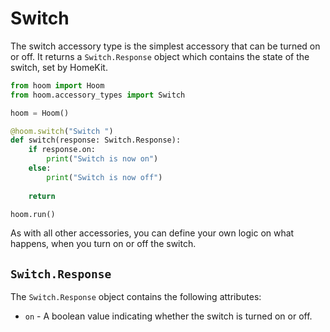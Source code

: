 # Switch

The switch accessory type is the simplest accessory that can be turned on or off. It returns a `Switch.Response` object which contains the state of the switch, set by HomeKit.

```python
from hoom import Hoom
from hoom.accessory_types import Switch

hoom = Hoom()

@hoom.switch("Switch ")
def switch(response: Switch.Response):
    if response.on:
        print("Switch is now on")
    else:
        print("Switch is now off")
        
    return

hoom.run()
```

As with all other accessories, you can define your own logic on what happens, when you turn on or off the switch. 


## `Switch.Response`

The `Switch.Response` object contains the following attributes:

- `on` - A boolean value indicating whether the switch is turned on or off.

